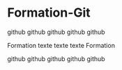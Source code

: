 # Formation-Git

github github github
github github

Formation
texte
texte
texte
Formation

github github github
github github


